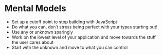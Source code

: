 # Mental Models

- Set up a cutoff point to stop building with JavaScript
- Do what you can, don’t stress being perfect with your types starting out! 
- Use any or unknown sparingly
- Work on the lowest level of your application and move towards the  stuff the user cares about
- Start with the unknown and move to what you can control
